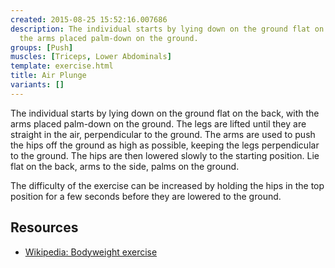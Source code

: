 ```yaml
---
created: 2015-08-25 15:52:16.007686
description: The individual starts by lying down on the ground flat on the back, with
  the arms placed palm-down on the ground.
groups: [Push]
muscles: [Triceps, Lower Abdominals]
template: exercise.html
title: Air Plunge
variants: []
---
```

The individual starts by lying down on the ground flat on the back, with the arms placed palm-down on the ground. The legs are lifted until they are straight in the air, perpendicular to the ground. The arms are used to push the hips off the ground as high as possible, keeping the legs perpendicular to the ground. The hips are then lowered slowly to the starting position. Lie flat on the back, arms to the side, palms on the ground.

The difficulty of the exercise can be increased by holding the hips in the top position for a few seconds before they are lowered to the ground.

## Resources

* [Wikipedia: Bodyweight exercise](https://en.wikipedia.org/wiki/Bodyweight_exercise)